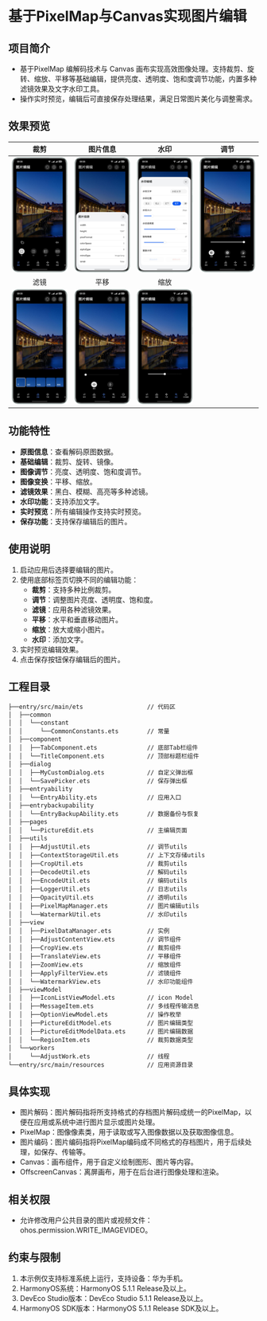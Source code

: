 # 基于PixelMap与Canvas实现图片编辑

## 项目简介

- 基于PixelMap 编解码技术与 Canvas 画布实现高效图像处理。支持裁剪、旋转、缩放、平移等基础编辑，提供亮度、透明度、饱和度调节功能，内置多种滤镜效果及文字水印工具。
- 操作实时预览，编辑后可直接保存处理结果，满足日常图片美化与调整需求。

## 效果预览

|                           裁剪                            |                           图片信息                           |                            水印                            |                            调节                            |
|:-------------------------------------------------------:|:--------------------------------------------------------:|:--------------------------------------------------------:|:--------------------------------------------------------:|
|  <img src="./screenshots/device/cai.png" width="320"/>  |  <img src="./screenshots/device/msg.png" width="320"/>   |  <img src="./screenshots/device/shui.png" width="320"/>  |  <img src="./screenshots/device/tiao.png" width="320"/>  |
|                           滤镜                            |                            平移                            |                            缩放                            |                                                          |
|  <img src="./screenshots/device/lv.png" width="320"/>   |  <img src="./screenshots/device/ping.png" width="320"/>  |  <img src="./screenshots/device/suo.png" width="320"/>   |                                                          |

## 功能特性
- **原图信息**：查看解码原图数据。
- **基础编辑**：裁剪、旋转、镜像。
- **图像调节**：亮度、透明度、饱和度调节。
- **图像变换**：平移、缩放。
- **滤镜效果**：黑白、模糊、高亮等多种滤镜。
- **水印功能**：支持添加文字。
- **实时预览**：所有编辑操作支持实时预览。
- **保存功能**：支持保存编辑后的图片。

## 使用说明
1. 启动应用后选择要编辑的图片。
2. 使用底部标签页切换不同的编辑功能：
   - **裁剪**：支持多种比例裁剪。
   - **调节**：调整图片亮度、透明度、饱和度。
   - **滤镜**：应用各种滤镜效果。
   - **平移**：水平和垂直移动图片。
   - **缩放**：放大或缩小图片。
   - **水印**：添加文字。
3. 实时预览编辑效果。
4. 点击保存按钮保存编辑后的图片。

## 工程目录

```
├──entry/src/main/ets                  // 代码区
│  ├──common
│  │  └──constant
│  │     └──CommonConstants.ets        // 常量
│  ├──component
│  │  ├──TabComponent.ets              // 底部Tab栏组件
│  │  └──TitleComponent.ets            // 顶部标题栏组件
│  ├──dialog
│  │  ├──MyCustomDialog.ets            // 自定义弹出框
│  │  └──SavePicker.ets                // 保存弹出框
│  ├──entryability
│  │  └──EntryAbility.ets              // 应用入口
│  ├──entrybackupability
│  │  └──EntryBackupAbility.ets        // 数据备份与恢复
│  ├──pages
│  │  └──PictureEdit.ets               // 主编辑页面
│  ├──utils
│  │  ├──AdjustUtil.ets                // 调节utils
│  │  ├──ContextStorageUtil.ets        // 上下文存储utils
│  │  ├──CropUtil.ets                  // 裁剪utils
│  │  ├──DecodeUtil.ets                // 解码utils
│  │  ├──EncodeUtil.ets                // 编码utils
│  │  ├──LoggerUtil.ets                // 日志utils
│  │  ├──OpacityUtil.ets               // 透明utils
│  │  ├──PixelMapManager.ets           // 图片编辑utils
│  │  └──WatermarkUtil.ets             // 水印utils
│  ├──view
│  │  ├──PixelDataManager.ets          // 实例
│  │  ├──AdjustContentView.ets         // 调节组件
│  │  ├──CropView.ets                  // 裁剪组件
│  │  ├──TranslateView.ets             // 平移组件
│  │  ├──ZoomView.ets                  // 缩放组件
│  │  ├──ApplyFilterView.ets           // 滤镜组件
│  │  └──WatermarkView.ets             // 水印功能组件
│  ├──viewModel           
│  │  ├──IconListViewModel.ets         // icon Model
│  │  ├──MessageItem.ets               // 多线程传输消息
│  │  ├──OptionViewModel.ets           // 操作枚举
│  │  ├──PictureEditModel.ets          // 图片编辑类型
│  │  ├──PictureEditModelData.ets      // 图片编辑数据
│  │  └──RegionItem.ets                // 裁剪数据类型
│  └──workers
│     └──AdjustWork.ets                // 线程         
└──entry/src/main/resources            // 应用资源目录
```

## 具体实现

- 图片解码：图片解码指将所支持格式的存档图片解码成统一的PixelMap，以便在应用或系统中进行图片显示或图片处理。
- PixelMap：图像像素类，用于读取或写入图像数据以及获取图像信息。
- 图片编码：图片编码指将PixelMap编码成不同格式的存档图片，用于后续处理，如保存、传输等。
- Canvas：画布组件，用于自定义绘制图形、图片等内容。
- OffscreenCanvas：离屏画布，用于在后台进行图像处理和渲染。


## 相关权限

- 允许修改用户公共目录的图片或视频文件：ohos.permission.WRITE_IMAGEVIDEO。

## 约束与限制

1. 本示例仅支持标准系统上运行，支持设备：华为手机。
2. HarmonyOS系统：HarmonyOS 5.1.1 Release及以上。
3. DevEco Studio版本：DevEco Studio 5.1.1 Release及以上。
4. HarmonyOS SDK版本：HarmonyOS 5.1.1 Release SDK及以上。
